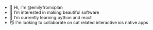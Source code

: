 - 👋 Hi, I’m @emilyfromxplan
- 👀 I’m interested in making beautiful software
- 🌱 I’m currently learning python and react
- 😼 I’m looking to collaborate on cat related interactive ios native apps

<!---
emilyfromxplan/emilyfromxplan is a ✨ special ✨ repository because its `README.md` (this file) appears on your GitHub profile.
You can click the Preview link to take a look at your changes.
--->
